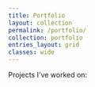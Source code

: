 ```yaml
---
title: Portfolio
layout: collection
permalink: /portfolio/
collection: portfolio
entries_layout: grid
classes: wide
---
```


Projects I've worked on:
